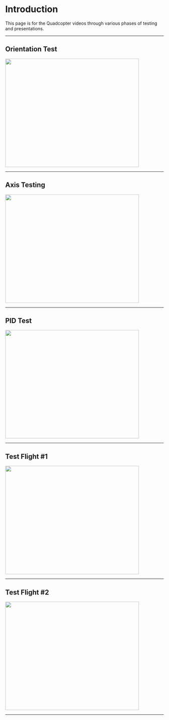 # Introduction #

This page is for the Quadcopter videos through various phases of testing and presentations.


---


## Orientation Test ##
<a href='http://www.youtube.com/watch?feature=player_embedded&v=JHfzs6pUwKY' target='_blank'><img src='http://img.youtube.com/vi/JHfzs6pUwKY/0.jpg' width='425' height=344 /></a>

---


## Axis Testing ##

<a href='http://www.youtube.com/watch?feature=player_embedded&v=v_tU5jzuXv0' target='_blank'><img src='http://img.youtube.com/vi/v_tU5jzuXv0/0.jpg' width='425' height=344 /></a>


---


## PID Test ##

<a href='http://www.youtube.com/watch?feature=player_embedded&v=mohGb9-Vvdg' target='_blank'><img src='http://img.youtube.com/vi/mohGb9-Vvdg/0.jpg' width='425' height=344 /></a>

---

## Test Flight #1 ##
<a href='http://www.youtube.com/watch?feature=player_embedded&v=PL8v-f5wcUo' target='_blank'><img src='http://img.youtube.com/vi/PL8v-f5wcUo/0.jpg' width='425' height=344 /></a>

---

## Test Flight #2 ##
<a href='http://www.youtube.com/watch?feature=player_embedded&v=8H_-DAt8YZs' target='_blank'><img src='http://img.youtube.com/vi/8H_-DAt8YZs/0.jpg' width='425' height=344 /></a>

---


